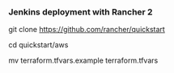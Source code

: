 ### Jenkins deployment with Rancher 2 ###

git clone https://github.com/rancher/quickstart

cd quickstart/aws

mv terraform.tfvars.example terraform.tfvars

